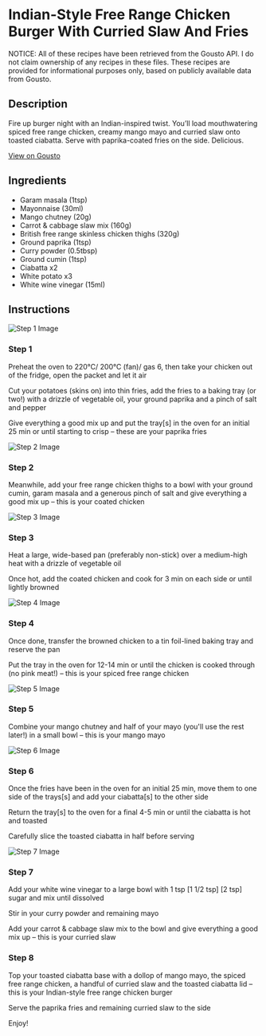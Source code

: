 # Indian-Style Free Range Chicken Burger With Curried Slaw And Fries

NOTICE: All of these recipes have been retrieved from the Gousto API. I do not claim ownership of any recipes in these files. These recipes are provided for informational purposes only, based on publicly available data from Gousto.

## Description

Fire up burger night with an Indian-inspired twist. You’ll load mouthwatering spiced free range chicken, creamy mango mayo and curried slaw onto toasted ciabatta. Serve with paprika-coated fries on the side. Delicious.

[View on Gousto](https://www.gousto.co.uk/recipes/cookbook/indian-style-free-range-chicken-burger-with-curried-slaw-and-fries)

## Ingredients

- Garam masala (1tsp)
- Mayonnaise (30ml)
- Mango chutney (20g)
- Carrot & cabbage slaw mix (160g)
- British free range skinless chicken thighs (320g)
- Ground paprika (1tsp)
- Curry powder (0.5tbsp)
- Ground cumin (1tsp)
- Ciabatta x2
- White potato x3
- White wine vinegar (15ml)

## Instructions

![Step 1 Image](https://production-media.gousto.co.uk/cms/recipe-step-image/Step-1-1695029671432-x200.jpg)

### Step 1

Preheat the oven to 220°C/ 200°C (fan)/ gas 6, then take your chicken out of the fridge, open the packet and let it air

Cut your potatoes (skins on) into thin fries, add the fries to a baking tray (or two!) with a drizzle of vegetable oil, your ground paprika and a pinch of salt and pepper

Give everything a good mix up and put the tray[s] in the oven for an initial 25 min or until starting to crisp – these are your paprika fries

![Step 2 Image](https://production-media.gousto.co.uk/cms/recipe-step-image/Step-2-1695029674540-x200.jpg)

### Step 2

Meanwhile, add your free range chicken thighs to a bowl with your ground cumin, garam masala and a generous pinch of salt and give everything a good mix up – this is your coated chicken

![Step 3 Image](https://production-media.gousto.co.uk/cms/recipe-step-image/Step-3-1695029678323-x200.jpg)

### Step 3

Heat a large, wide-based pan (preferably non-stick) over a medium-high heat with a drizzle of vegetable oil

Once hot, add the coated chicken and cook for 3 min on each side or until lightly browned

![Step 4 Image](https://production-media.gousto.co.uk/cms/recipe-step-image/Step-4-1695029683596-x200.jpg)

### Step 4

Once done, transfer the browned chicken to a tin foil-lined baking tray and reserve the pan

Put the tray in the oven for 12-14 min or until the chicken is cooked through (no pink meat!) – this is your spiced free range chicken

![Step 5 Image](https://production-media.gousto.co.uk/cms/recipe-step-image/Step-5-1695029687259-x200.jpg)

### Step 5

Combine your mango chutney and half of your mayo (you'll use the rest later!) in a small bowl – this is your mango mayo

![Step 6 Image](https://production-media.gousto.co.uk/cms/recipe-step-image/Step-6-1695029690167-x200.jpg)

### Step 6

Once the fries have been in the oven for an initial 25 min, move them to one side of the trays[s] and add your ciabatta[s] to the other side

Return the tray[s] to the oven for a final 4-5 min or until the ciabatta is hot and toasted

Carefully slice the toasted ciabatta in half before serving

![Step 7 Image](https://production-media.gousto.co.uk/cms/recipe-step-image/Step-7-copy-1695029696404-x200.jpg)

### Step 7

Add your white wine vinegar to a large bowl with 1 tsp <span class="text-purple">[1 1/2 tsp]</span><span class="text-danger"> [2 tsp]</span> sugar<span class="text-danger"> </span>and mix until dissolved

Stir in your curry powder and remaining mayo

Add your carrot & cabbage slaw mix to the bowl and give everything a good mix up – this is your curried slaw

### Step 8

Top your toasted ciabatta base with a dollop of mango mayo, the spiced free range chicken, a handful of curried slaw and the toasted ciabatta lid – this is your Indian-style free range chicken burger

Serve the paprika fries and remaining curried slaw to the side

Enjoy!

